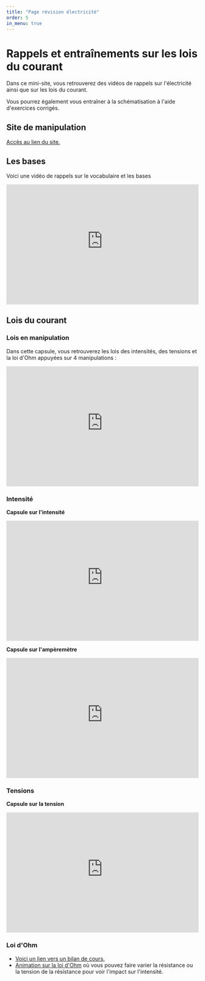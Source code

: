 ```yaml
---
title: "Page révision électricité"
order: 5
in_menu: true
---
```

# Rappels et entraînements sur les lois du courant

Dans ce mini-site, vous retrouverez des vidéos de rappels sur l'électricité ainsi que sur les lois du courant.

Vous pourrez également vous entraîner à la schématisation à l'aide d'exercices corrigés.


## Site de manipulation
[Accès au lien du site.](https://phet.colorado.edu/sims/html/circuit-construction-kit-dc-virtual-lab/latest/circuit-construction-kit-dc-virtual-lab_fr.html)

## Les bases
Voici une vidéo de rappels sur le vocabulaire et les bases
<iframe title="Rappels - Electricité (Les bases)" width="100%" height="315" src="https://tube-sciences-technologies.apps.education.fr/videos/embed/3d46a4a4-072f-489f-bf5a-67779ec621a7" frameborder="0" allowfullscreen="" sandbox="allow-same-origin allow-scripts allow-popups"></iframe>

## Lois du courant
### Lois en manipulation
Dans cette capsule, vous retrouverez les lois des intensités, des tensions et la loi d'Ohm appuyées sur 4 manipulations : 
<iframe title="[4eme/3eme] Lois du courant" width="100%" height="315" src="https://tube-sciences-technologies.apps.education.fr/videos/embed/bcdd1ac0-c3b4-430a-aecc-966fde5a86b7" frameborder="0" allowfullscreen="" sandbox="allow-same-origin allow-scripts allow-popups allow-forms"></iframe>

### Intensité
**Capsule sur l'intensité**
<iframe title="Rappels - Electricité (Intensité)" width="100%" height="315" src="https://tube-sciences-technologies.apps.education.fr/videos/embed/c031c7f5-80de-4e4e-9911-86b4050f6858" frameborder="0" allowfullscreen="" sandbox="allow-same-origin allow-scripts allow-popups"></iframe>

**Capsule sur l'ampèremètre**
<iframe title="Ampèremètres et calibre" width="100%" height="315" src="https://tube-sciences-technologies.apps.education.fr/videos/embed/41a76868-f5e0-43ad-b61a-b01ff970a0f8" frameborder="0" allowfullscreen="" sandbox="allow-same-origin allow-scripts allow-popups"></iframe>

### Tensions
**Capsule sur la tension**
<iframe title="Rappels - Electricité (Tension)" width="100%" height="315" src="https://tube-sciences-technologies.apps.education.fr/videos/embed/cde5fb97-e3ad-4346-8b48-663bc82b019f" frameborder="0" allowfullscreen="" sandbox="allow-same-origin allow-scripts allow-popups"></iframe>

### Loi d'Ohm
* [Voici un lien vers un bilan de cours.](https://physique-chimie-college.fr/definitions-fiches-science/loi-dohm/)
* [Animation sur la loi d'Ohm](https://phet.colorado.edu/sims/html/ohms-law/latest/ohms-law_all.html?locale=fr) où vous pouvez faire varier la résistance ou la tension de la résistance pour voir l'impact sur l'intensité. 